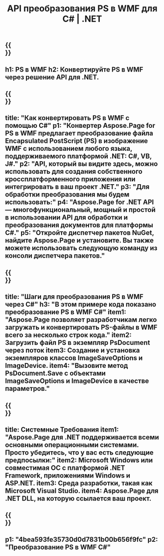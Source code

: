 ﻿---
translation: true
template: /_templates/_conversion-child-net.md
title: API преобразования PS в WMF для C# | .NET
url: /net/conversion/ps-to-wmf/
description: Пример кода для преобразования PS в WMF C#. Используйте пример кода API для пакетного преобразования файлов PS в WMF в VB.NET, Asp.NET или любом приложении на основе .NET.
informat: PS
outformat: WMF
otherformats: XPS EPS
---

{{<section banner>}}
---
h1: PS в WMF
h2: Конвертируйте PS в WMF через решение API для .NET.
---

{{<section overview>}}
---
title: "Как конвертировать PS в WMF с помощью C#"
p1: "Конвертер Aspose.Page for PS в WMF предлагает преобразование файла Encapsulated PostScript (PS) в изображение WMF с использованием любого языка, поддерживаемого платформой .NET: C#, VB, J#."
p2: "API, который вы видите здесь, можно использовать для создания собственного кроссплатформенного приложения или интегрировать в ваш проект .NET."
p3: "Для обработки преобразования мы будем использовать:"
p4: "Aspose.Page for .NET API — многофункциональный, мощный и простой в использовании API для обработки и преобразования документов для платформы C#."
p5: "Откройте диспетчер пакетов NuGet, найдите Aspose.Page и установите. Вы также можете использовать следующую команду из консоли диспетчера пакетов."
---

{{<section feature1>}}
---
title: "Шаги для преобразования PS в WMF через C#"
h3: "В этом примере кода показано преобразование PS в WMF C#"
item1: "Aspose.Page позволяет разработчикам легко загружать и конвертировать PS-файлы в WMF всего за несколько строк кода."
item2: Загрузить файл PS в экземпляр PsDocument через поток
item3: Создание и установка экземпляров классов ImageSaveOptions и ImageDevice.
item4: "Вызовите метод PsDocument.Save с объектами ImageSaveOptions и ImageDevice в качестве параметров."
---

{{<section feature2>}}
---
title: Системные Требования
item1: "Aspose.Page для .NET поддерживается всеми основными операционными системами. Просто убедитесь, что у вас есть следующие предпосылки:"
item2: Microsoft Windows или совместимая ОС с платформой .NET Framework, приложениями Windows и ASP.NET.
item3: Среда разработки, такая как Microsoft Visual Studio.
item4: Aspose.Page для .NET DLL, на которую ссылается ваш проект.
---

{{<section gist>}}
---
p1: "4bea593fe35730d0d7831b00b656f9fc"
p2: "Преобразование PS в WMF C#"
---

